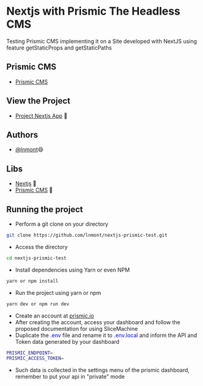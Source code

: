 # Nextjs with Prismic The Headless CMS

Testing Prismic CMS implementing it on a Site developed with NextJS using feature getStaticProps and getStaticPaths

## Prismic CMS
- [Prismic CMS ](https://prismic.io/)

## View the Project

- [Project Nextjs App](https://project-next-marvel.vercel.app/) 🥰

## Authors

- [@lnmont](https://www.github.com/lnmont)😄


## Libs

- [Nextjs](https://vitejs.dev/) 🚀
- [Prismic CMS](https://prismic.io/) 🚀


## Running the project

- Perform a git clone on your directory
```bash
git clone https://github.com/lnmont/nextjs-prismic-test.git
````
- Access the directory
```bash
cd nextjs-prismic-test
```
- Install dependencies using Yarn or even NPM
```bash
yarn or npm install
```
- Run the project using yarn or npm
```bash
yarn dev or npm run dev
```
- Create an account at <a href="https://prismic.io/" target="_blank">prismic.io</a> 
- After creating the account, access your dashboard and follow the proposed documentation for using SliceMachine
- Duplicate the <span style="color:blue">.env</span> file and rename it to <span style="color:blue">.env.local</span> and inform the API and Token data generated by your dashboard
```bash
PRISMIC_ENDPOINT=
PRISMIC_ACCESS_TOKEN=
```
- Such data is collected in the settings menu of the prismic dashboard, remember to put your api in "private" mode





